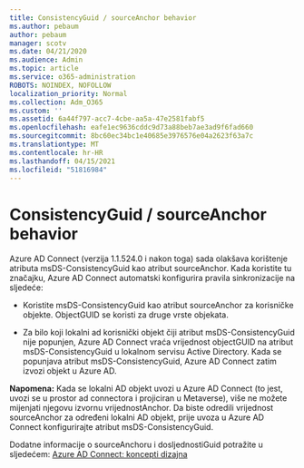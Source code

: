 ```yaml
---
title: ConsistencyGuid / sourceAnchor behavior
ms.author: pebaum
author: pebaum
manager: scotv
ms.date: 04/21/2020
ms.audience: Admin
ms.topic: article
ms.service: o365-administration
ROBOTS: NOINDEX, NOFOLLOW
localization_priority: Normal
ms.collection: Adm_O365
ms.custom: ''
ms.assetid: 6a44f797-acc7-4cbe-aa5a-47e2581fabf5
ms.openlocfilehash: eafe1ec9636cddc9d73a88beb7ae3ad9f6fad660
ms.sourcegitcommit: 8bc60ec34bc1e40685e3976576e04a2623f63a7c
ms.translationtype: MT
ms.contentlocale: hr-HR
ms.lasthandoff: 04/15/2021
ms.locfileid: "51816984"
---
```

# <a name="consistencyguid--sourceanchor-behavior"></a>ConsistencyGuid / sourceAnchor behavior

Azure AD Connect (verzija 1.1.524.0 i nakon toga) sada olakšava korištenje atributa msDS-ConsistencyGuid kao atribut sourceAnchor. Kada koristite tu značajku, Azure AD Connect automatski konfigurira pravila sinkronizacije na sljedeće:
  
- Koristite msDS-ConsistencyGuid kao atribut sourceAnchor za korisničke objekte. ObjectGUID se koristi za druge vrste objekata.
    
- Za bilo koji lokalni ad korisnički objekt čiji atribut msDS-ConsistencyGuid nije popunjen, Azure AD Connect vraća vrijednost objectGUID na atribut msDS-ConsistencyGuid u lokalnom servisu Active Directory. Kada se popunjava atribut msDS-ConsistencyGuid, Azure AD Connect zatim izvozi objekt u Azure AD.
    
 **Napomena:** Kada se lokalni AD objekt uvozi u Azure AD Connect (to jest, uvozi se u prostor ad connectora i projiciran u Metaverse), više ne možete mijenjati njegovu izvornu vrijednostAnchor. Da biste odredili vrijednost sourceAnchor za određeni lokalni AD objekt, prije uvoza u Azure AD Connect konfigurirajte atribut msDS-ConsistencyGuid. 
  
Dodatne informacije o sourceAnchoru i dosljednostiGuid potražite u sljedećem: [Azure AD Connect: koncepti dizajna](https://docs.microsoft.com/azure/active-directory/connect/active-directory-aadconnect-design-concepts)
  

